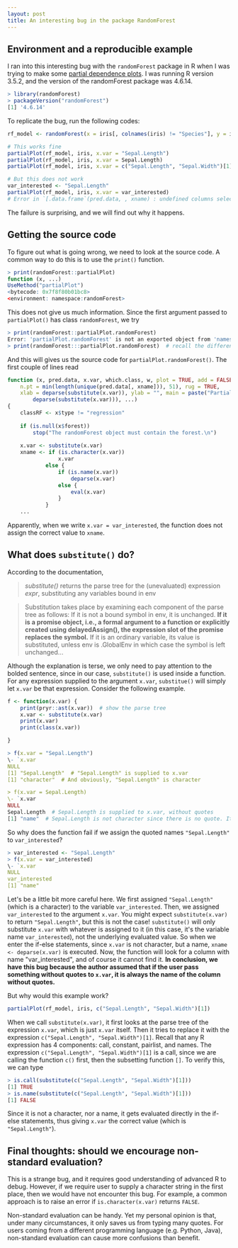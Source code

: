 ```yaml
---
layout: post
title: An interesting bug in the package RandomForest
---
```


## Environment and a reproducible example

I ran into this interesting bug with the `randomForest` package in R when I was trying to make some [partial dependence plots](https://journal.r-project.org/archive/2017/RJ-2017-016/RJ-2017-016.pdf). I was running R version 3.5.2, and the version of the randomForest package was 4.6.14.

```r
> library(randomForest)
> packageVersion("randomForest")
[1] '4.6.14'
```

To replicate the bug, run the following codes:
```r
rf_model <- randomForest(x = iris[, colnames(iris) != "Species"], y = iris$Species)

# This works fine
partialPlot(rf_model, iris, x.var = "Sepal.Length")
partialPlot(rf_model, iris, x.var = Sepal.Length)
partialPlot(rf_model, iris, x.var = c("Sepal.Length", "Sepal.Width")[1])

# But this does not work
var_interested <- "Sepal.Length"
partialPlot(rf_model, iris, x.var = var_interested)
# Error in `[.data.frame`(pred.data, , xname) : undefined columns selected
```

The failure is surprising, and we will find out why it happens.

## Getting the source code

To figure out what is going wrong, we need to look at the source code. A common way to do this is to use the `print()` function.

```r
> print(randomForest::partialPlot)
function (x, ...) 
UseMethod("partialPlot")
<bytecode: 0x7f8f80b01bc8>
<environment: namespace:randomForest>
```

This does not give us much information. Since the first argument passed to `partialPlot()` has class `randomForest`, we try

```r
> print(randomForest::partialPlot.randomForest)
Error: 'partialPlot.randomForest' is not an exported object from 'namespace:randomForest'
> print(randomForest:::partialPlot.randomForest)  # recall the difference between :: and :::
```

And this will gives us the source code for `partialPlot.randomForest()`. The first couple of lines read

```r
function (x, pred.data, x.var, which.class, w, plot = TRUE, add = FALSE, 
    n.pt = min(length(unique(pred.data[, xname])), 51), rug = TRUE, 
    xlab = deparse(substitute(x.var)), ylab = "", main = paste("Partial Dependence on", 
        deparse(substitute(x.var))), ...) 
{
    classRF <- x$type != "regression"
    
    if (is.null(x$forest)) 
        stop("The randomForest object must contain the forest.\n")
        
    x.var <- substitute(x.var)
    xname <- if (is.character(x.var)) 
                x.var
            else {
                if (is.name(x.var)) 
                    deparse(x.var)
                else {
                    eval(x.var)
                }
            }
    ...
```

Apparently, when we write `x.var = var_interested`, the function does not assign the correct value to `xname`.

## What does `substitute()` do?

According to the documentation,

>_substitute()_ returns the parse tree for the (unevaluated) expression _expr_, substituting any variables bound in env

>Substitution takes place by examining each component of the parse tree as follows: If it is not a bound symbol in env, it is unchanged. **If it is a promise object, i.e., a formal argument to a function or explicitly created using delayedAssign(), the expression slot of the promise replaces the symbol.** If it is an ordinary variable, its value is substituted, unless env is .GlobalEnv in which case the symbol is left unchanged...

Although the explanation is terse, we only need to pay attention to the bolded sentence, since in our case, `substitute()` is used inside a function. For any expression supplied to the argument `x.var`, `substitue()` will simply let `x.var` be that expression. Consider the following example.

```r
f <- function(x.var) {
    print(pryr::ast(x.var))  # show the parse tree
    x.var <- substitute(x.var)
    print(x.var)
    print(class(x.var))

}

> f(x.var = "Sepal.Length")
\- `x.var 
NULL
[1] "Sepal.Length"  # "Sepal.Length" is supplied to x.var
[1] "character"  # And obviously, "Sepal.Length" is character

> f(x.var = Sepal.Length)
\- `x.var 
NULL
Sepal.Length  # Sepal.Length is supplied to x.var, without quotes
[1] "name"  # Sepal.Length is not character since there is no quote. It's just a name.
```

So why does the function fail if we assign the quoted names `"Sepal.Length"` to `var_interested`?

```r
> var_interested <- "Sepal.Length"
> f(x.var = var_interested)
\- `x.var 
NULL
var_interested
[1] "name"
```

Let's be a little bit more careful here. We first assigned `"Sepal.Length"` (which is a character) to the variable `var_interested`. Then, we assigned `var_interested` to the argument `x.var`. You might expect `substitute(x.var)` to return `"Sepal.Length"`, but this is not the case! `substitute()` will only substitute `x.var` with whatever is assigned to it (in this case, it's the variable name `var_interested`), not the underlying evaluated value. So when we enter the if-else statements, since `x.var` is not character, but a name, `xname <- deparse(x.var)` is executed. Now, the function will look for a column with name "var_interested", and of course it cannot find it. **In conclusion, we have this bug because the author assumed that if the user pass something without quotes to `x.var`, it is always the name of the column without quotes.**

But why would this example work? 
```r
partialPlot(rf_model, iris, c("Sepal.Length", "Sepal.Width")[1])
```

When we call `substitute(x.var)`, it first looks at the parse tree of the expression `x.var`, which is just `x.var` itself. Then it tries to replace it with the expression `c("Sepal.Length", "Sepal.Width")[1]`. Recall that any R expression has 4 components: call, constant, pairlist, and names. The expression `c("Sepal.Length", "Sepal.Width")[1]` is a call, since we are calling the function `c()` first, then the subsetting function `[]`. To verify this, we can type

```r
> is.call(substitute(c("Sepal.Length", "Sepal.Width")[1]))
[1] TRUE
> is.name(substitute(c("Sepal.Length", "Sepal.Width")[1]))
[1] FALSE
```

Since it is not a character, nor a name, it gets evaluated directly in the if-else statements, thus giving `x.var` the correct value (which is `"Sepal.Length"`).

## Final thoughts: should we encourage non-standard evaluation?

This is a strange bug, and it requires good understanding of advanced R to debug. However, if we require user to supply a character string in the first place, then we would have not encounter this bug. For example, a common approach is to raise an error if `is.character(x.var)` returns `FALSE`.

Non-standard evaluation can be handy. Yet my personal opinion is that, under many circumstances, it only saves us from typing many quotes. For users coming from a different programming language (e.g. Python, Java), non-standard evaluation can cause more confusions than benefit.
